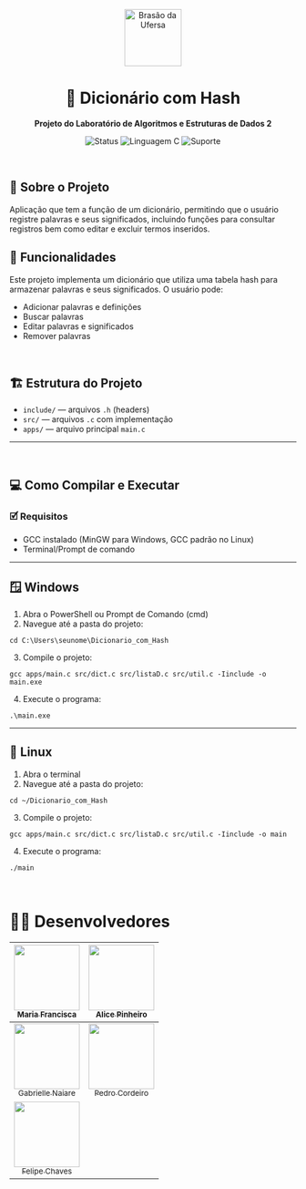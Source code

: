 <p align="center">
  <img width="100px" src="https://assecom.ufersa.edu.br/wp-content/uploads/sites/24/2014/09/PNG-bras%C3%A3o-Ufersa.png" alt="Brasão da Ufersa" />
</p>

<h1 align="center">📒 Dicionário com Hash</h1>
<p align="center"><b>Projeto do Laboratório de Algoritmos e Estruturas de Dados 2</b></p>

<div align="center">

![Status](https://img.shields.io/badge/Status-Em%20desenvolvimento-yellow)
![Linguagem C](https://img.shields.io/badge/Linguagem-C-blue.svg?logo=c&logoColor=white)
![Suporte](https://img.shields.io/badge/Suporte-Windows%20%7C%20Linux-blue)

</div>

<br>

<h2>📄 Sobre o Projeto</h2>
Aplicação que tem a função de um dicionário, permitindo que o usuário registre palavras e seus significados, incluindo funções para consultar registros bem como editar e excluir termos inseridos.

<br>

<h2>📝 Funcionalidades</h2>

Este projeto implementa um dicionário que utiliza uma tabela hash para armazenar palavras e seus significados. O usuário pode:  
- Adicionar palavras e definições  
- Buscar palavras  
- Editar palavras e significados 
- Remover palavras  

<br>

## 🏗️ Estrutura do Projeto  

- `include/` — arquivos `.h` (headers)  
- `src/` — arquivos `.c` com implementação  
- `apps/` — arquivo principal `main.c`  

---
<br>

## 💻 Como Compilar e Executar

### 🗹 Requisitos  
- GCC instalado (MinGW para Windows, GCC padrão no Linux)  
- Terminal/Prompt de comando

---

## 🪟 Windows
1. Abra o PowerShell ou Prompt de Comando (cmd)
2. Navegue até a pasta do projeto:
```
cd C:\Users\seunome\Dicionario_com_Hash
```
3. Compile o projeto:
```
gcc apps/main.c src/dict.c src/listaD.c src/util.c -Iinclude -o main.exe
```
4. Execute o programa:
```
.\main.exe
```
---

## 🐧 Linux
1. Abra o terminal
2. Navegue até a pasta do projeto:
```
cd ~/Dicionario_com_Hash
```
3. Compile o projeto:
```
gcc apps/main.c src/dict.c src/listaD.c src/util.c -Iinclude -o main
```
4. Execute o programa:
```
./main
```
<br>

# 🧑‍💻 Desenvolvedores 
| [<img loading="lazy" src="https://avatars.githubusercontent.com/u/155568241?v=4](https://avatars.githubusercontent.com/u/155568241?v=4](https://avatars.githubusercontent.com/u/155568241?v=4" width=115><br><sub> Maria Francisca </sub>](https://github.com/mariafr73) | [<img loading="lazy" src="https://avatars.githubusercontent.com/u/106347376?v=4" width=115><br><sub> Alice Pinheiro </sub>](https://github.com/AliceSantoi) |
| :------------------------------------------------------------------------------------------------------------------------------------------------------------------: | :-------------------------------------------------------------------------------------------------------------------------------------------------------------------------: |
| [<img loading="lazy" src="https://avatars.githubusercontent.com/u/157031016?v=4](https://avatars.githubusercontent.com/u/155568241?v=4](https://avatars.githubusercontent.com/u/155568241?v=4" width=115><br><sub> Gabrielle Naiare </sub>](https://github.com/gabinaiare) | [<img loading="lazy" src="https://avatars.githubusercontent.com/u/218805338?v=4" width=115><br><sub> Pedro Cordeiro </sub>](https://github.com/pedrocordeiro-l)| :------------------------------------------------------------------------------------------------------------------------------------------------------------------: | :-------------------------------------------------------------------------------------------------------------------------------------------------------------------------: |
| [<img loading="lazy" src="https://avatars.githubusercontent.com/u/196652464?v=4](https://avatars.githubusercontent.com/u/155568241?v=4](https://avatars.githubusercontent.com/u/155568241?v=4" width=115><br><sub> Felipe Chaves </sub>](https://github.com/FelipeChl)
